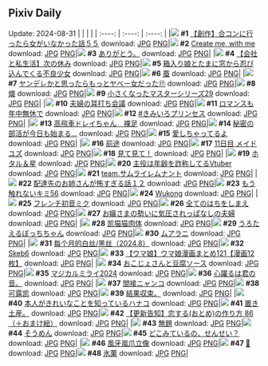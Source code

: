 ## Pixiv Daily
Update: 2024-08-31
|      |      |      |
| :----: | :----: | :----: |
|![](https://pixiv.microyu.workers.dev/c/240x480/img-master/img/2024/08/29/00/00/27/121922330_p0_master1200.jpg) **#1** [【創作】合コンに行ったら女がいなかった話５５](https://www.pixiv.net/artworks/121922330) download: [JPG](https://pixiv.microyu.workers.dev/img-original/img/2024/08/29/00/00/27/121922330_p0.jpg) [PNG](https://pixiv.microyu.workers.dev/img-original/img/2024/08/29/00/00/27/121922330_p0.png)|![](https://pixiv.microyu.workers.dev/c/240x480/img-master/img/2024/08/30/03/32/20/121955436_p0_master1200.jpg) **#2** [Create me, with me](https://www.pixiv.net/artworks/121955436) download: [JPG](https://pixiv.microyu.workers.dev/img-original/img/2024/08/30/03/32/20/121955436_p0.jpg) [PNG](https://pixiv.microyu.workers.dev/img-original/img/2024/08/30/03/32/20/121955436_p0.png)|![](https://pixiv.microyu.workers.dev/c/240x480/img-master/img/2024/08/29/00/04/42/121922693_p0_master1200.jpg) **#3** [ありがとう。](https://www.pixiv.net/artworks/121922693) download: [JPG](https://pixiv.microyu.workers.dev/img-original/img/2024/08/29/00/04/42/121922693_p0.jpg) [PNG](https://pixiv.microyu.workers.dev/img-original/img/2024/08/29/00/04/42/121922693_p0.png)|
|![](https://pixiv.microyu.workers.dev/c/240x480/img-master/img/2024/08/30/12/00/12/121961779_p0_master1200.jpg) **#4** [【会社と私生活】次の休み](https://www.pixiv.net/artworks/121961779) download: [JPG](https://pixiv.microyu.workers.dev/img-original/img/2024/08/30/12/00/12/121961779_p0.jpg) [PNG](https://pixiv.microyu.workers.dev/img-original/img/2024/08/30/12/00/12/121961779_p0.png)|![](https://pixiv.microyu.workers.dev/c/240x480/img-master/img/2024/08/29/02/43/17/121926348_p0_master1200.jpg) **#5** [箱入り娘とたまに窓から忍び込んでくる不良少女](https://www.pixiv.net/artworks/121926348) download: [JPG](https://pixiv.microyu.workers.dev/img-original/img/2024/08/29/02/43/17/121926348_p0.jpg) [PNG](https://pixiv.microyu.workers.dev/img-original/img/2024/08/29/02/43/17/121926348_p0.png)|![](https://pixiv.microyu.workers.dev/c/240x480/img-master/img/2024/08/29/00/31/26/121923612_p0_master1200.jpg) **#6** [蚕](https://www.pixiv.net/artworks/121923612) download: [JPG](https://pixiv.microyu.workers.dev/img-original/img/2024/08/29/00/31/26/121923612_p0.jpg) [PNG](https://pixiv.microyu.workers.dev/img-original/img/2024/08/29/00/31/26/121923612_p0.png)|
|![](https://pixiv.microyu.workers.dev/c/240x480/img-master/img/2024/08/30/00/01/37/121950601_p0_master1200.jpg) **#7** [ヤンデレかと思ったらもっとヤベー女だった⑰](https://www.pixiv.net/artworks/121950601) download: [JPG](https://pixiv.microyu.workers.dev/img-original/img/2024/08/30/00/01/37/121950601_p0.jpg) [PNG](https://pixiv.microyu.workers.dev/img-original/img/2024/08/30/00/01/37/121950601_p0.png)|![](https://pixiv.microyu.workers.dev/c/240x480/img-master/img/2024/08/29/03/39/21/121927047_p0_master1200.jpg) **#8** [熾](https://www.pixiv.net/artworks/121927047) download: [JPG](https://pixiv.microyu.workers.dev/img-original/img/2024/08/29/03/39/21/121927047_p0.jpg) [PNG](https://pixiv.microyu.workers.dev/img-original/img/2024/08/29/03/39/21/121927047_p0.png)|![](https://pixiv.microyu.workers.dev/c/240x480/img-master/img/2024/08/30/22/23/33/121976786_p0_master1200.jpg) **#9** [小さくなったマスターシリーズ29](https://www.pixiv.net/artworks/121976786) download: [JPG](https://pixiv.microyu.workers.dev/img-original/img/2024/08/30/22/23/33/121976786_p0.jpg) [PNG](https://pixiv.microyu.workers.dev/img-original/img/2024/08/30/22/23/33/121976786_p0.png)|
|![](https://pixiv.microyu.workers.dev/c/240x480/img-master/img/2024/08/29/00/10/16/121922925_p0_master1200.jpg) **#10** [夫婦の耳打ち会議](https://www.pixiv.net/artworks/121922925) download: [JPG](https://pixiv.microyu.workers.dev/img-original/img/2024/08/29/00/10/16/121922925_p0.jpg) [PNG](https://pixiv.microyu.workers.dev/img-original/img/2024/08/29/00/10/16/121922925_p0.png)|![](https://pixiv.microyu.workers.dev/c/240x480/img-master/img/2024/08/29/00/00/09/121922277_p0_master1200.jpg) **#11** [ロマンスも年中無休で](https://www.pixiv.net/artworks/121922277) download: [JPG](https://pixiv.microyu.workers.dev/img-original/img/2024/08/29/00/00/09/121922277_p0.jpg) [PNG](https://pixiv.microyu.workers.dev/img-original/img/2024/08/29/00/00/09/121922277_p0.png)|![](https://pixiv.microyu.workers.dev/c/240x480/img-master/img/2024/08/30/05/00/29/121929621_p0_master1200.jpg) **#12** [#きみいろプリンセス](https://www.pixiv.net/artworks/121929621) download: [JPG](https://pixiv.microyu.workers.dev/img-original/img/2024/08/30/05/00/29/121929621_p0.jpg) [PNG](https://pixiv.microyu.workers.dev/img-original/img/2024/08/30/05/00/29/121929621_p0.png)|
|![](https://pixiv.microyu.workers.dev/c/240x480/img-master/img/2024/08/29/02/10/12/121925837_p0_master1200.jpg) **#13** [高飛車ドレイちゃん　裸足](https://www.pixiv.net/artworks/121925837) download: [JPG](https://pixiv.microyu.workers.dev/img-original/img/2024/08/29/02/10/12/121925837_p0.jpg) [PNG](https://pixiv.microyu.workers.dev/img-original/img/2024/08/29/02/10/12/121925837_p0.png)|![](https://pixiv.microyu.workers.dev/c/240x480/img-master/img/2024/08/30/02/59/51/121955031_p0_master1200.jpg) **#14** [秘密の部活が今日も始まる…](https://www.pixiv.net/artworks/121955031) download: [JPG](https://pixiv.microyu.workers.dev/img-original/img/2024/08/30/02/59/51/121955031_p0.jpg) [PNG](https://pixiv.microyu.workers.dev/img-original/img/2024/08/30/02/59/51/121955031_p0.png)|![](https://pixiv.microyu.workers.dev/c/240x480/img-master/img/2024/08/29/15/23/13/121936178_p0_master1200.jpg) **#15** [愛しちゃってるよ](https://www.pixiv.net/artworks/121936178) download: [JPG](https://pixiv.microyu.workers.dev/img-original/img/2024/08/29/15/23/13/121936178_p0.jpg) [PNG](https://pixiv.microyu.workers.dev/img-original/img/2024/08/29/15/23/13/121936178_p0.png)|
|![](https://pixiv.microyu.workers.dev/c/240x480/img-master/img/2024/08/29/00/00/43/121922375_p0_master1200.jpg) **#16** [前途](https://www.pixiv.net/artworks/121922375) download: [JPG](https://pixiv.microyu.workers.dev/img-original/img/2024/08/29/00/00/43/121922375_p0.jpg) [PNG](https://pixiv.microyu.workers.dev/img-original/img/2024/08/29/00/00/43/121922375_p0.png)|![](https://pixiv.microyu.workers.dev/c/240x480/img-master/img/2024/08/29/00/00/15/121922300_p0_master1200.jpg) **#17** [11日目 メイドユズ](https://www.pixiv.net/artworks/121922300) download: [JPG](https://pixiv.microyu.workers.dev/img-original/img/2024/08/29/00/00/15/121922300_p0.jpg) [PNG](https://pixiv.microyu.workers.dev/img-original/img/2024/08/29/00/00/15/121922300_p0.png)|![](https://pixiv.microyu.workers.dev/c/240x480/img-master/img/2024/08/29/00/13/16/121923039_p0_master1200.jpg) **#18** [見て見て！](https://www.pixiv.net/artworks/121923039) download: [JPG](https://pixiv.microyu.workers.dev/img-original/img/2024/08/29/00/13/16/121923039_p0.jpg) [PNG](https://pixiv.microyu.workers.dev/img-original/img/2024/08/29/00/13/16/121923039_p0.png)|
|![](https://pixiv.microyu.workers.dev/c/240x480/img-master/img/2024/08/30/00/00/25/121950464_p0_master1200.jpg) **#19** [ホタル＆星](https://www.pixiv.net/artworks/121950464) download: [JPG](https://pixiv.microyu.workers.dev/img-original/img/2024/08/30/00/00/25/121950464_p0.jpg) [PNG](https://pixiv.microyu.workers.dev/img-original/img/2024/08/30/00/00/25/121950464_p0.png)|![](https://pixiv.microyu.workers.dev/c/240x480/img-master/img/2024/08/29/21/02/25/121944349_p0_master1200.jpg) **#20** [主役は年齢を詐称してるVtuber](https://www.pixiv.net/artworks/121944349) download: [JPG](https://pixiv.microyu.workers.dev/img-original/img/2024/08/29/21/02/25/121944349_p0.jpg) [PNG](https://pixiv.microyu.workers.dev/img-original/img/2024/08/29/21/02/25/121944349_p0.png)|![](https://pixiv.microyu.workers.dev/c/240x480/img-master/img/2024/08/29/00/01/43/121922508_p0_master1200.jpg) **#21** [team.サムライレムナント](https://www.pixiv.net/artworks/121922508) download: [JPG](https://pixiv.microyu.workers.dev/img-original/img/2024/08/29/00/01/43/121922508_p0.jpg) [PNG](https://pixiv.microyu.workers.dev/img-original/img/2024/08/29/00/01/43/121922508_p0.png)|
|![](https://pixiv.microyu.workers.dev/c/240x480/img-master/img/2024/08/30/11/23/10/121961206_p0_master1200.jpg) **#22** [配達先のお姉さんが怖すぎる話１２](https://www.pixiv.net/artworks/121961206) download: [JPG](https://pixiv.microyu.workers.dev/img-original/img/2024/08/30/11/23/10/121961206_p0.jpg) [PNG](https://pixiv.microyu.workers.dev/img-original/img/2024/08/30/11/23/10/121961206_p0.png)|![](https://pixiv.microyu.workers.dev/c/240x480/img-master/img/2024/08/29/08/42/37/121930267_p0_master1200.jpg) **#23** [もう触れないキミ56](https://www.pixiv.net/artworks/121930267) download: [JPG](https://pixiv.microyu.workers.dev/img-original/img/2024/08/29/08/42/37/121930267_p0.jpg) [PNG](https://pixiv.microyu.workers.dev/img-original/img/2024/08/29/08/42/37/121930267_p0.png)|![](https://pixiv.microyu.workers.dev/c/240x480/img-master/img/2024/08/30/19/57/05/121926829_p0_master1200.jpg) **#24** [Wukong](https://www.pixiv.net/artworks/121926829) download: [JPG](https://pixiv.microyu.workers.dev/img-original/img/2024/08/30/19/57/05/121926829_p0.jpg) [PNG](https://pixiv.microyu.workers.dev/img-original/img/2024/08/30/19/57/05/121926829_p0.png)|
|![](https://pixiv.microyu.workers.dev/c/240x480/img-master/img/2024/08/29/00/00/20/121922312_p0_master1200.jpg) **#25** [フレンチ初音ミク](https://www.pixiv.net/artworks/121922312) download: [JPG](https://pixiv.microyu.workers.dev/img-original/img/2024/08/29/00/00/20/121922312_p0.jpg) [PNG](https://pixiv.microyu.workers.dev/img-original/img/2024/08/29/00/00/20/121922312_p0.png)|![](https://pixiv.microyu.workers.dev/c/240x480/img-master/img/2024/08/29/17/44/13/121938801_p0_master1200.jpg) **#26** [全てのはちをしまえ](https://www.pixiv.net/artworks/121938801) download: [JPG](https://pixiv.microyu.workers.dev/img-original/img/2024/08/29/17/44/13/121938801_p0.jpg) [PNG](https://pixiv.microyu.workers.dev/img-original/img/2024/08/29/17/44/13/121938801_p0.png)|![](https://pixiv.microyu.workers.dev/c/240x480/img-master/img/2024/08/30/00/05/48/121950848_p0_master1200.jpg) **#27** [お嬢さまの勢いに気圧されっぱなしの夫婦](https://www.pixiv.net/artworks/121950848) download: [JPG](https://pixiv.microyu.workers.dev/img-original/img/2024/08/30/00/05/48/121950848_p0.jpg) [PNG](https://pixiv.microyu.workers.dev/img-original/img/2024/08/30/00/05/48/121950848_p0.png)|
|![](https://pixiv.microyu.workers.dev/c/240x480/img-master/img/2024/08/29/12/46/10/121933775_p0_master1200.jpg) **#28** [凯猫猫肉体](https://www.pixiv.net/artworks/121933775) download: [JPG](https://pixiv.microyu.workers.dev/img-original/img/2024/08/29/12/46/10/121933775_p0.jpg) [PNG](https://pixiv.microyu.workers.dev/img-original/img/2024/08/29/12/46/10/121933775_p0.png)|![](https://pixiv.microyu.workers.dev/c/240x480/img-master/img/2024/08/29/00/03/09/121922611_p0_master1200.jpg) **#29** [うろたえるぼっちちゃん](https://www.pixiv.net/artworks/121922611) download: [JPG](https://pixiv.microyu.workers.dev/img-original/img/2024/08/29/00/03/09/121922611_p0.jpg) [PNG](https://pixiv.microyu.workers.dev/img-original/img/2024/08/29/00/03/09/121922611_p0.png)|![](https://pixiv.microyu.workers.dev/c/240x480/img-master/img/2024/08/29/00/35/04/121923709_p0_master1200.jpg) **#30** [ムアラニ](https://www.pixiv.net/artworks/121923709) download: [JPG](https://pixiv.microyu.workers.dev/img-original/img/2024/08/29/00/35/04/121923709_p0.jpg) [PNG](https://pixiv.microyu.workers.dev/img-original/img/2024/08/29/00/35/04/121923709_p0.png)|
|![](https://pixiv.microyu.workers.dev/c/240x480/img-master/img/2024/08/29/16/45/35/121937602_p0_master1200.jpg) **#31** [每个月的白丝/黑丝（2024.8）](https://www.pixiv.net/artworks/121937602) download: [JPG](https://pixiv.microyu.workers.dev/img-original/img/2024/08/29/16/45/35/121937602_p0.jpg) [PNG](https://pixiv.microyu.workers.dev/img-original/img/2024/08/29/16/45/35/121937602_p0.png)|![](https://pixiv.microyu.workers.dev/c/240x480/img-master/img/2024/08/29/23/46/36/121949930_p0_master1200.jpg) **#32** [Skeb6](https://www.pixiv.net/artworks/121949930) download: [JPG](https://pixiv.microyu.workers.dev/img-original/img/2024/08/29/23/46/36/121949930_p0.jpg) [PNG](https://pixiv.microyu.workers.dev/img-original/img/2024/08/29/23/46/36/121949930_p0.png)|![](https://pixiv.microyu.workers.dev/c/240x480/img-master/img/2024/08/30/00/04/28/121950782_p0_master1200.jpg) **#33** [【ウマ娘】ウマ娘漫画まとめ121【漫画12枚】](https://www.pixiv.net/artworks/121950782) download: [JPG](https://pixiv.microyu.workers.dev/img-original/img/2024/08/30/00/04/28/121950782_p0.jpg) [PNG](https://pixiv.microyu.workers.dev/img-original/img/2024/08/30/00/04/28/121950782_p0.png)|
|![](https://pixiv.microyu.workers.dev/c/240x480/img-master/img/2024/08/30/00/14/04/121951157_p0_master1200.jpg) **#34** [おこじょさんと豆腐ソース](https://www.pixiv.net/artworks/121951157) download: [JPG](https://pixiv.microyu.workers.dev/img-original/img/2024/08/30/00/14/04/121951157_p0.jpg) [PNG](https://pixiv.microyu.workers.dev/img-original/img/2024/08/30/00/14/04/121951157_p0.png)|![](https://pixiv.microyu.workers.dev/c/240x480/img-master/img/2024/08/30/20/18/03/121972448_p0_master1200.jpg) **#35** [マジカルミライ2024](https://www.pixiv.net/artworks/121972448) download: [JPG](https://pixiv.microyu.workers.dev/img-original/img/2024/08/30/20/18/03/121972448_p0.jpg) [PNG](https://pixiv.microyu.workers.dev/img-original/img/2024/08/30/20/18/03/121972448_p0.png)|![](https://pixiv.microyu.workers.dev/c/240x480/img-master/img/2024/08/30/18/44/38/121969688_p0_master1200.jpg) **#36** [心躍るは君の音。](https://www.pixiv.net/artworks/121969688) download: [JPG](https://pixiv.microyu.workers.dev/img-original/img/2024/08/30/18/44/38/121969688_p0.jpg) [PNG](https://pixiv.microyu.workers.dev/img-original/img/2024/08/30/18/44/38/121969688_p0.png)|
|![](https://pixiv.microyu.workers.dev/c/240x480/img-master/img/2024/08/29/09/15/44/121930707_p0_master1200.jpg) **#37** [間接ニャンコ](https://www.pixiv.net/artworks/121930707) download: [JPG](https://pixiv.microyu.workers.dev/img-original/img/2024/08/29/09/15/44/121930707_p0.jpg) [PNG](https://pixiv.microyu.workers.dev/img-original/img/2024/08/29/09/15/44/121930707_p0.png)|![](https://pixiv.microyu.workers.dev/c/240x480/img-master/img/2024/08/29/10/29/45/121931693_p0_master1200.jpg) **#38** [可露凯](https://www.pixiv.net/artworks/121931693) download: [JPG](https://pixiv.microyu.workers.dev/img-original/img/2024/08/29/10/29/45/121931693_p0.jpg) [PNG](https://pixiv.microyu.workers.dev/img-original/img/2024/08/29/10/29/45/121931693_p0.png)|![](https://pixiv.microyu.workers.dev/c/240x480/img-master/img/2024/08/30/09/48/17/121959825_p0_master1200.jpg) **#39** [結果収束。](https://www.pixiv.net/artworks/121959825) download: [JPG](https://pixiv.microyu.workers.dev/img-original/img/2024/08/30/09/48/17/121959825_p0.jpg) [PNG](https://pixiv.microyu.workers.dev/img-original/img/2024/08/30/09/48/17/121959825_p0.png)|
|![](https://pixiv.microyu.workers.dev/c/240x480/img-master/img/2024/08/29/00/01/26/121922475_p0_master1200.jpg) **#40** [本人がきれいなことを知っているハナコ](https://www.pixiv.net/artworks/121922475) download: [JPG](https://pixiv.microyu.workers.dev/img-original/img/2024/08/29/00/01/26/121922475_p0.jpg) [PNG](https://pixiv.microyu.workers.dev/img-original/img/2024/08/29/00/01/26/121922475_p0.png)|![](https://pixiv.microyu.workers.dev/c/240x480/img-master/img/2024/08/30/19/46/51/121971399_p0_master1200.jpg) **#41** [置き土産。](https://www.pixiv.net/artworks/121971399) download: [JPG](https://pixiv.microyu.workers.dev/img-original/img/2024/08/30/19/46/51/121971399_p0.jpg) [PNG](https://pixiv.microyu.workers.dev/img-original/img/2024/08/30/19/46/51/121971399_p0.png)|![](https://pixiv.microyu.workers.dev/c/240x480/img-master/img/2024/08/30/12/33/33/121962371_p0_master1200.jpg) **#42** [【更新告知】恋する(おとめ)の作り方 86（＋おまけ絵）](https://www.pixiv.net/artworks/121962371) download: [JPG](https://pixiv.microyu.workers.dev/img-original/img/2024/08/30/12/33/33/121962371_p0.jpg) [PNG](https://pixiv.microyu.workers.dev/img-original/img/2024/08/30/12/33/33/121962371_p0.png)|
|![](https://pixiv.microyu.workers.dev/c/240x480/img-master/img/2024/08/29/20/19/22/121942942_p0_master1200.jpg) **#43** [無題](https://www.pixiv.net/artworks/121942942) download: [JPG](https://pixiv.microyu.workers.dev/img-original/img/2024/08/29/20/19/22/121942942_p0.jpg) [PNG](https://pixiv.microyu.workers.dev/img-original/img/2024/08/29/20/19/22/121942942_p0.png)|![](https://pixiv.microyu.workers.dev/c/240x480/img-master/img/2024/08/30/20/30/05/121972846_p0_master1200.jpg) **#44** [そうめん](https://www.pixiv.net/artworks/121972846) download: [JPG](https://pixiv.microyu.workers.dev/img-original/img/2024/08/30/20/30/05/121972846_p0.jpg) [PNG](https://pixiv.microyu.workers.dev/img-original/img/2024/08/30/20/30/05/121972846_p0.png)|![](https://pixiv.microyu.workers.dev/c/240x480/img-master/img/2024/08/29/15/11/11/121936007_p0_master1200.jpg) **#45** [どこみているの、せんせい？](https://www.pixiv.net/artworks/121936007) download: [JPG](https://pixiv.microyu.workers.dev/img-original/img/2024/08/29/15/11/11/121936007_p0.jpg) [PNG](https://pixiv.microyu.workers.dev/img-original/img/2024/08/29/15/11/11/121936007_p0.png)|
|![](https://pixiv.microyu.workers.dev/c/240x480/img-master/img/2024/08/30/07/05/28/121957782_p0_master1200.jpg) **#46** [風牙嵐爪立像](https://www.pixiv.net/artworks/121957782) download: [JPG](https://pixiv.microyu.workers.dev/img-original/img/2024/08/30/07/05/28/121957782_p0.jpg) [PNG](https://pixiv.microyu.workers.dev/img-original/img/2024/08/30/07/05/28/121957782_p0.png)|![](https://pixiv.microyu.workers.dev/c/240x480/img-master/img/2024/08/29/00/01/22/121922466_p0_master1200.jpg) **#47** [💙](https://www.pixiv.net/artworks/121922466) download: [JPG](https://pixiv.microyu.workers.dev/img-original/img/2024/08/29/00/01/22/121922466_p0.jpg) [PNG](https://pixiv.microyu.workers.dev/img-original/img/2024/08/29/00/01/22/121922466_p0.png)|![](https://pixiv.microyu.workers.dev/c/240x480/img-master/img/2024/08/29/00/40/31/121923865_p0_master1200.jpg) **#48** [氷菓](https://www.pixiv.net/artworks/121923865) download: [JPG](https://pixiv.microyu.workers.dev/img-original/img/2024/08/29/00/40/31/121923865_p0.jpg) [PNG](https://pixiv.microyu.workers.dev/img-original/img/2024/08/29/00/40/31/121923865_p0.png)|
